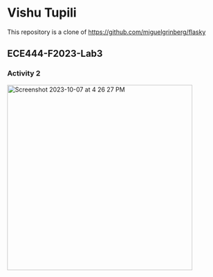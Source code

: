 # Vishu Tupili
This repository is a clone of https://github.com/miguelgrinberg/flasky
## ECE444-F2023-Lab3

### Activity 2
<img width="428" alt="Screenshot 2023-10-07 at 4 26 27 PM" src="https://github.com/vishutupili/ECE444-F2023-Lab1/assets/71949354/9e9d897c-0fbe-4d9b-a91b-048c3d885e16">
